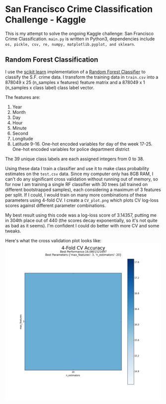 # San Francisco Crime Classification Challenge - Kaggle
This is my attempt to solve the ongoing Kaggle challenge: San Francisco Crime Classification. `main.py` is written in Python3, dependencies include `os, pickle, csv, re, numpy, matplotlib.pyplot, and sklearn`.

## Random Forest Classification
I use the [scikit learn](http://scikit-learn.org/stable/modules/generated/sklearn.ensemble.RandomForestClassifier.html) implementation of a [Random Forest Classifier](https://www.stat.berkeley.edu/~breiman/RandomForests/cc_home.htm) to classify the S.F. crime data. I transform the training data in `train.csv` into a 878049 x 25 (n_samples x features) feature matrix and a 878049 x 1 (n_samples x class label) class label vector.

The features are:
1. Year
2. Month
3. Day
4. Hour
5. Minute
6. Second
7. Longitude
8. Latitude
9-16. One-hot encoded variables for day of the week
17-25. One-hot encoded variables for police department district

The 39 unique class labels are each assigned integers from 0 to 38.

Using these data I train a classifier and use it to make class probability estimates on the `test.csv` data. Since my computer only has 8GB RAM, I can't do any significant cross validation without running out of memory, so for now I am training a single RF classifier with 30 trees (all trained on different bootstrapped samples), each considering a maximum of 3 features per split. If I could, I would train on many more combinations of these parameters using 4-fold CV. I create a `CV_plot.png` which plots CV log-loss scores against different parameter combinations.

My best result using this code was a log-loss score of 3.14357, putting me in 304th place out of 440 (the scores decay exponentially, so it's not quite as bad as it seems). I'm confident I could do better with more CV and some tweaks.

Here's what the cross validation plot looks like:
![CV plot](https://raw.githubusercontent.com/NoahZinsmeister/sf_crime_classification_kaggle/master/CV_plot.png)
